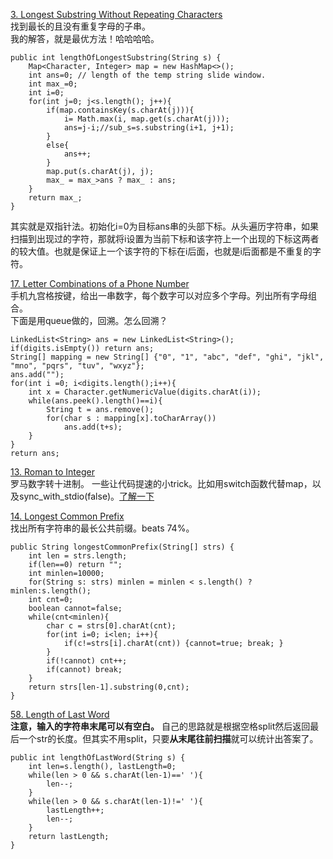 [3. Longest Substring Without Repeating Characters](https://leetcode.com/problems/longest-substring-without-repeating-characters/description/)<br>
找到最长的且没有重复字母的子串。<br>
我的解答，就是最优方法！哈哈哈哈。<br>
```
public int lengthOfLongestSubstring(String s) {
    Map<Character, Integer> map = new HashMap<>();
    int ans=0; // length of the temp string slide window. 
    int max_=0;
    int i=0;
    for(int j=0; j<s.length(); j++){
        if(map.containsKey(s.charAt(j))){
            i= Math.max(i, map.get(s.charAt(j)));
            ans=j-i;//sub_s=s.substring(i+1, j+1);
        }
        else{
            ans++;
        }
        map.put(s.charAt(j), j);
        max_ = max_>ans ? max_ : ans;
    }
    return max_;
}
```
其实就是双指针法。初始化i=0为目标ans串的头部下标。从头遍历字符串，如果扫描到出现过的字符，那就将i设置为当前下标和该字符上一个出现的下标这两者的较大值。也就是保证上一个该字符的下标在i后面，也就是i后面都是不重复的字符。

[17. Letter Combinations of a Phone Number](https://leetcode.com/problems/letter-combinations-of-a-phone-number/discuss/8064/My-java-solution-with-FIFO-queue)<br>
手机九宫格按键，给出一串数字，每个数字可以对应多个字母。列出所有字母组合。<br>
下面是用queue做的，回溯。怎么回溯？
```
LinkedList<String> ans = new LinkedList<String>();
if(digits.isEmpty()) return ans;
String[] mapping = new String[] {"0", "1", "abc", "def", "ghi", "jkl", "mno", "pqrs", "tuv", "wxyz"};
ans.add("");
for(int i =0; i<digits.length();i++){
    int x = Character.getNumericValue(digits.charAt(i));
    while(ans.peek().length()==i){
        String t = ans.remove();
        for(char s : mapping[x].toCharArray())
            ans.add(t+s);
    }
}
return ans;
```
[13. Roman to Integer]()<br>
罗马数字转十进制。
一些让代码提速的小trick。比如用switch函数代替map，以及sync_with_stdio(false)。[了解一下](https://leetcode.com/submissions/detail/150864113/)

[14. Longest Common Prefix](https://leetcode.com/submissions/detail/150934134/)<br>
找出所有字符串的最长公共前缀。beats 74%。
```
public String longestCommonPrefix(String[] strs) {
    int len = strs.length;
    if(len==0) return "";
    int minlen=10000;
    for(String s: strs) minlen = minlen < s.length() ? minlen:s.length();
    int cnt=0;
    boolean cannot=false;
    while(cnt<minlen){
        char c = strs[0].charAt(cnt);
        for(int i=0; i<len; i++){
            if(c!=strs[i].charAt(cnt)) {cannot=true; break; }
        }
        if(!cannot) cnt++;
        if(cannot) break;
    }
    return strs[len-1].substring(0,cnt);
}
```

[58. Length of Last Word](https://leetcode.com/problems/length-of-last-word/submissions/1)<br>
**注意，输入的字符串末尾可以有空白。**
自己的思路就是根据空格split然后返回最后一个str的长度。但其实不用split，只要**从末尾往前扫描**就可以统计出答案了。
```
public int lengthOfLastWord(String s) {
    int len=s.length(), lastLength=0;
    while(len > 0 && s.charAt(len-1)==' '){
        len--;
    }
    while(len > 0 && s.charAt(len-1)!=' '){
        lastLength++;
        len--;
    }
    return lastLength;
}
```